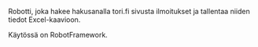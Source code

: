 Robotti, joka hakee hakusanalla tori.fi sivusta ilmoitukset ja tallentaa niiden tiedot Excel-kaavioon.

Käytössä on RobotFramework.
